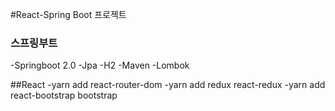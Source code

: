 #React-Spring Boot 프로젝트

### 스프링부트

-Springboot 2.0
-Jpa
-H2
-Maven
-Lombok

##React
-yarn add react-router-dom
-yarn add redux react-redux
-yarn add react-bootstrap bootstrap
